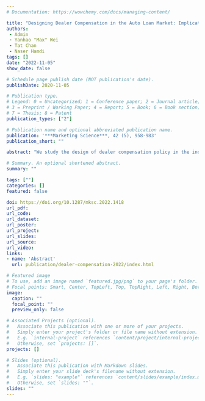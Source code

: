 ```yaml
---
# Documentation: https://wowchemy.com/docs/managing-content/

title: "Designing Dealer Compensation in the Auto Loan Market: Implications from a Policy Experiment"
authors:
 - Admin
 - Yanhao "Max" Wei
 - Tat Chan
 - Naser Hamdi
tags: []
date: "2022-11-05"
show_date: false

# Schedule page publish date (NOT publication's date).
publishDate: 2020-11-05

# Publication type.
# Legend: 0 = Uncategorized; 1 = Conference paper; 2 = Journal article;
# 3 = Preprint / Working Paper; 4 = Report; 5 = Book; 6 = Book section;
# 7 = Thesis; 8 = Patent
publication_types: ["2"]

# Publication name and optional abbreviated publication name.
publication: '***Marketing Science***, 42 (5), 958-983'
publication_short: ""

abstract: "We study the design of dealer compensation policy in the indirect auto lending market, where most lenders give dealers the discretion to mark up interest rates. To protect consumers from potential discrimination by the dealer discretion, several banks switched to a new compensation scheme by fixing the markup as a percentage of the loan amount. We document that the market share of these banks responded positively (negatively) in the consumer segment where the policy increased (decreased) the interest rate — a reversal of the usual demand curve — which highlights the influence of dealers on the bank choice for financing loans. Accordingly, we develop and estimate an empirical model that allows for dealer–consumer bargaining, which depends on both the dealers' and the consumers' utility. Based on the estimation results, we explore alternative compensation policies that also eliminate dealers' discretion. We show that a lump-sum compensation that pays dealers a fixed dollar amount per loan dominates the current policy for the banks in terms of gaining market share. This is because dealers' equivalent markup rates would better align with their bargaining power. Our study highlights the importance of accounting for the interests and bargaining power of middlemen in designing a compensation scheme."

# Summary. An optional shortened abstract.
summary: ""

tags: [""]
categories: []
featured: false

doi: https://doi.org/10.1287/mksc.2022.1418
url_pdf:
url_code:
url_dataset:
url_poster:
url_project:
url_slides:
url_source:
url_video:
links:
- name: 'Abstract'
  url: publication/dealer-compensation-2022/index.html 

# Featured image
# To use, add an image named `featured.jpg/png` to your page's folder. 
# Focal points: Smart, Center, TopLeft, Top, TopRight, Left, Right, BottomLeft, Bottom, BottomRight.
image:
  caption: ""
  focal_point: ""
  preview_only: false

# Associated Projects (optional).
#   Associate this publication with one or more of your projects.
#   Simply enter your project's folder or file name without extension.
#   E.g. `internal-project` references `content/project/internal-project/index.md`.
#   Otherwise, set `projects: []`.
projects: []

# Slides (optional).
#   Associate this publication with Markdown slides.
#   Simply enter your slide deck's filename without extension.
#   E.g. `slides: "example"` references `content/slides/example/index.md`.
#   Otherwise, set `slides: ""`.
slides: ""
---
```

